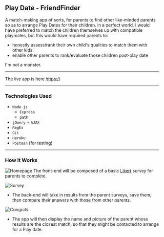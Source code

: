 ## Play Date - FriendFinder

A match-making app of sorts, for parents to find other like-minded parents so as to arrange Play Dates for their children.
In a perfect world, I would have preferred to match the children themselves up with compatible playmates, but this would have required parents to:
* honestly assess/rank their own child's qualities to match them with other kids
* enable other parents to rank/evaluate those children post-play date

I'm not a monster.

---
The live app is here [https://](https://  "Play Date FriendFinder")

---
### Technologies Used
* `Node.js`
    * `Express`
    * `path`  
* `jQuery` + `AJAX` 
* `RegEx` 
* `Git`
* `Heroku`
* `Postman` (for testing)

---
### How It Works

![Homepage](./screenshots/friendfinder-home.png)
The front-end will be composed of a basic <a href="https://www.surveymonkey.com/mp/likert-scale/" target="blank">Likert</a> survey for parents to complete.

![Survey](./screenshots/friendfinder-survey.png)
* The back-end will take in results from the parent surveys, save them, then compare their answers with those from other parents.

![Congrats](./screenshots/friendfinder-congrats.png)
* The app will then display the name and picture of the parent whose results are the closest match, so that they might be contacted to arrange for a Play date. 
